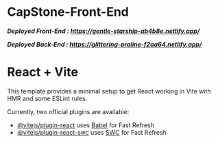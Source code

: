 # CapStone-Front-End

***Deployed Front-End : https://gentle-starship-ab4b8e.netlify.app/***


***Deployed Back-End : https://glittering-praline-f2aa64.netlify.app/***



# React + Vite

This template provides a minimal setup to get React working in Vite with HMR and some ESLint rules.

Currently, two official plugins are available:

- [@vitejs/plugin-react](https://github.com/vitejs/vite-plugin-react/blob/main/packages/plugin-react/README.md) uses [Babel](https://babeljs.io/) for Fast Refresh
- [@vitejs/plugin-react-swc](https://github.com/vitejs/vite-plugin-react-swc) uses [SWC](https://swc.rs/) for Fast Refresh
